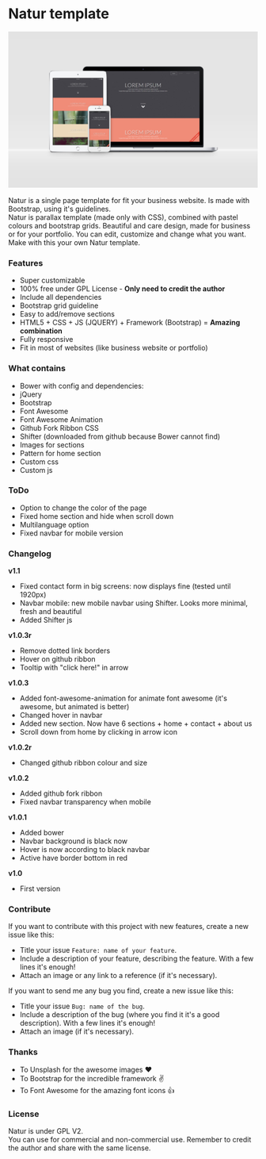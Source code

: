 # Natur template
![natur template](https://github.com/matsumurae/natur-template/blob/master/natur-showcase.png)

Natur is a single page template for fit your business website. Is made with Bootstrap, using it's guidelines.<br/>
Natur is parallax template (made only with CSS), combined with pastel colours and bootstrap grids. Beautiful and care design, made for business or for your portfolio. You can edit, customize and change what you want. Make with this your own Natur template.

### Features
* Super customizable
* 100% free under GPL License - **Only need to credit the author**
* Include all dependencies
* Bootstrap grid guideline
* Easy to add/remove sections
* HTML5 + CSS + JS (JQUERY) + Framework (Bootstrap) = **Amazing combination**
* Fully responsive
* Fit in most of websites (like business website or portfolio)

### What contains
* Bower with config and dependencies:
 * jQuery
 * Bootstrap
 * Font Awesome
 * Font Awesome Animation
 * Github Fork Ribbon CSS
 * Shifter (downloaded from github because Bower cannot find)
* Images for sections
* Pattern for home section
* Custom css
* Custom js


### ToDo
* Option to change the color of the page
* Fixed home section and hide when scroll down
* Multilanguage option
* Fixed navbar for mobile version

### Changelog
**v1.1**
 * Fixed contact form in big screens: now displays fine (tested until 1920px)
 * Navbar mobile: new mobile navbar using Shifter. Looks more minimal, fresh and beautiful
 * Added Shifter js

**v1.0.3r**
 * Remove dotted link borders
 * Hover on github ribbon
 * Tooltip with "click here!" in arrow

**v1.0.3**
 * Added font-awesome-animation for animate font awesome (it's awesome, but animated is better)
 * Changed hover in navbar
 * Added new section. Now have 6 sections + home + contact + about us
 * Scroll down from home by clicking in arrow icon

**v1.0.2r**
 * Changed github ribbon colour and size

**v1.0.2**
 * Added github fork ribbon
 * Fixed navbar transparency when mobile

**v1.0.1**
  * Added bower
  * Navbar background is black now
  * Hover is now according to black navbar
  * Active have border bottom in red

**v1.0**
  * First version

### Contribute
If you want to contribute with this project with new features, create a new issue like this:
* Title your issue `Feature: name of your feature`.
* Include a description of your feature, describing the feature. With a few lines it's enough!
* Attach an image or any link to a reference (if it's necessary).

If you want to send me any bug you find, create a new issue like this:
* Title your issue `Bug: name of the bug`.
* Include a description of the bug (where you find it it's a good description). With a few lines it's enough!
* Attach an image (if it's necessary).

### Thanks
* To Unsplash for the awesome images :heart:
* To Bootstrap for the incredible framework :v:
* To Font Awesome for the amazing font icons :thumbsup:

### License
Natur is under GPL V2.<br/>
You can use for commercial and non-commercial use. Remember to credit the author and share with the same license.
